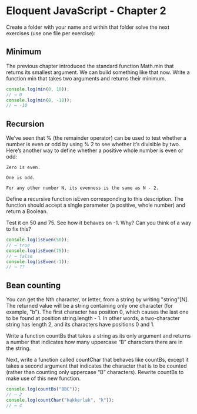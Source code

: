 # Eloquent JavaScript - Chapter 2

Create a folder with your name and within that folder solve the next exercises (use one file per exercise):

## Minimum

The previous chapter introduced the standard function Math.min that returns its smallest argument. We can build something like that now. Write a function min that takes two arguments and returns their minimum.

```js
console.log(min(0, 10));
// → 0
console.log(min(0, -10));
// → -10
```

## Recursion

We’ve seen that % (the remainder operator) can be used to test whether a number is even or odd by using % 2 to see whether it’s divisible by two. Here’s another way to define whether a positive whole number is even or odd:

    Zero is even.

    One is odd.

    For any other number N, its evenness is the same as N - 2.

Define a recursive function isEven corresponding to this description. The function should accept a single parameter (a positive, whole number) and return a Boolean.

Test it on 50 and 75. See how it behaves on -1. Why? Can you think of a way to fix this?

```js
console.log(isEven(50));
// → true
console.log(isEven(75));
// → false
console.log(isEven(-1));
// → ??
```

## Bean counting

You can get the Nth character, or letter, from a string by writing "string"[N]. The returned value will be a string containing only one character (for example, "b"). The first character has position 0, which causes the last one to be found at position string.length - 1. In other words, a two-character string has length 2, and its characters have positions 0 and 1.

Write a function countBs that takes a string as its only argument and returns a number that indicates how many uppercase “B” characters there are in the string.

Next, write a function called countChar that behaves like countBs, except it takes a second argument that indicates the character that is to be counted (rather than counting only uppercase “B” characters). Rewrite countBs to make use of this new function.

```js
console.log(countBs("BBC"));
// → 2
console.log(countChar("kakkerlak", "k"));
// → 4
```
